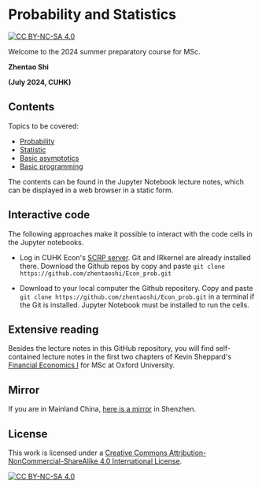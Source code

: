 # Probability and Statistics

[![CC BY-NC-SA 4.0][cc-by-nc-sa-shield]][cc-by-nc-sa]

Welcome to the 2024 summer preparatory course for MSc.

**Zhentao Shi**

**(July 2024, CUHK)**



## Contents

<!-- The teaching materials will be edited when the dates approach. -->

Topics to be covered:
* [Probability](https://github.com/zhentaoshi/Econ_prob/blob/master/01_prob_py.ipynb)
* [Statistic](https://github.com/zhentaoshi/Econ_prob/blob/master/02_stat_py.ipynb)
* [Basic asymptotics](https://github.com/zhentaoshi/Econ_prob/blob/master/03_asym_py.ipynb)
* [Basic programming](https://github.com/zhentaoshi/Econ_prob/blob/master/04_python.ipynb)

The contents can be found in the Jupyter Notebook lecture notes, which can be displayed in a web browser in a static form.

## Interactive code

The following approaches make it possible to interact with the code cells in the Jupyter notebooks.


<!-- 1. Click [![Binder](https://mybinder.org/badge_logo.svg)](https://mybinder.org/v2/gh/zhentaoshi/Econ_prob/HEAD). It may take some time to build the environment. Be patient. Changes cannot be saved by this approach, and thus they will get lost after closing your web browser. -->
* Log in CUHK Econ's [SCRP server](https://scrp-login-2.econ.cuhk.edu.hk/jupyter). Git and IRkernel are already installed there. Download the Github repos by copy and paste `git clone https://github.com/zhentaoshi/Econ_prob.git`
<!-- 3. Install [Docker](https://docs.docker.com/get-docker/). Download the [Docker image](https://hub.docker.com/repository/docker/ztshi/msc_prob_and_stat) for this course by running `docker pull ztshi/msc_prob_and_stat` in a terminal. The GitHub repository is already written in the folder. Run `docker run -p 10000:8888 ztshi/msc_prob_and_stat` in a terminal. A token must be copied to log in to the web browser interface. -->
* Download to your local computer the Github repository. Copy and paste `git clone https://github.com/zhentaoshi/Econ_prob.git` in a terminal if the Git is installed. Jupyter Notebook must be installed to run the cells.


## Extensive reading
Besides the lecture notes in this GitHub repository, you will find self-contained lecture notes in the first two chapters of
Kevin Sheppard's [Financial Economics I](https://www.kevinsheppard.com/teaching/mfe/notes/) for MSc at Oxford University.

<!-- ## Course Page
The [course web page](https://zhentaoshi.github.io/Econ_prob/) is the same as this README file.

QR code for the web page.
![QR code](https://github.com/zhentaoshi/Econ_prob/blob/master/qrcode_pre.png)
 -->
## Mirror

If you are in Mainland China, [here is a mirror](https://gitee.com/ztshi/Econ_prob) in Shenzhen.

## License


This work is licensed under a
[Creative Commons Attribution-NonCommercial-ShareAlike 4.0 International License][cc-by-nc-sa].

[![CC BY-NC-SA 4.0][cc-by-nc-sa-image]][cc-by-nc-sa]

[cc-by-nc-sa]: http://creativecommons.org/licenses/by-nc-sa/4.0/
[cc-by-nc-sa-image]: https://licensebuttons.net/l/by-nc-sa/4.0/88x31.png
[cc-by-nc-sa-shield]: https://img.shields.io/badge/License-CC%20BY--NC--SA%204.0-lightgrey.svg
